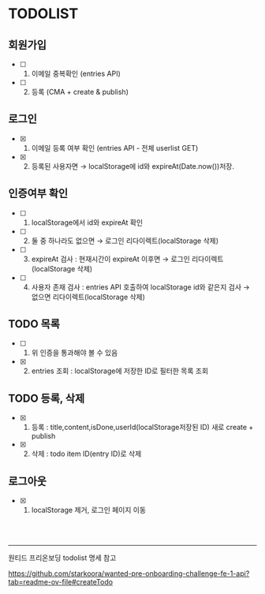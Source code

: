 # TODOLIST

## 회원가입

- [ ] 1. 이메일 중복확인 (entries API)
- [ ] 2. 등록 (CMA + create & publish)

## 로그인

- [x] 1. 이메일 등록 여부 확인 (entries API - 전체 userlist GET)
- [x] 2. 등록된 사용자면 → localStorage에 id와 expireAt(Date.now())저장.

## 인증여부 확인

- [ ] 1. localStorage에서 id와 expireAt 확인
- [ ] 2. 둘 중 하나라도 없으면 → 로그인 리다이렉트(localStorage 삭제)
- [ ] 3. expireAt 검사 : 현재시간이 expireAt 이후면 → 로그인 리다이렉트(localStorage 삭제)
- [ ] 4. 사용자 존재 검사 : entries API 호출하여 localStorage id와 같은지 검사 → 없으면 리다이렉트(localStorage 삭제)

## TODO 목록

- [ ] 1. 위 인증을 통과해야 볼 수 있음
- [x] 2. entries 조회 : localStorage에 저장한 ID로 필터한 목록 조회

## TODO 등록, 삭제

- [x] 1. 등록 : title,content,isDone,userId(localStorage저장된 ID) 새로 create + publish
- [x] 2. 삭제 : todo item ID(entry ID)로 삭제

## 로그아웃

- [x] 1. localStorage 제거, 로그인 페이지 이동

<br/>
<br/>

---

원티드 프리온보딩 todolist 명세 참고

https://github.com/starkoora/wanted-pre-onboarding-challenge-fe-1-api?tab=readme-ov-file#createTodo
